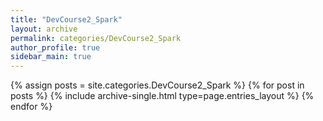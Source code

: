 ```yaml
---
title: "DevCourse2_Spark"
layout: archive
permalink: categories/DevCourse2_Spark
author_profile: true
sidebar_main: true
---
```



{% assign posts = site.categories.DevCourse2_Spark %}
{% for post in posts %} {% include archive-single.html type=page.entries_layout %} {% endfor %}